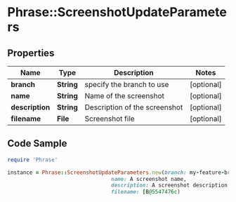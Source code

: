 # Phrase::ScreenshotUpdateParameters

## Properties

Name | Type | Description | Notes
------------ | ------------- | ------------- | -------------
**branch** | **String** | specify the branch to use | [optional] 
**name** | **String** | Name of the screenshot | [optional] 
**description** | **String** | Description of the screenshot | [optional] 
**filename** | **File** | Screenshot file | [optional] 

## Code Sample

```ruby
require 'Phrase'

instance = Phrase::ScreenshotUpdateParameters.new(branch: my-feature-branch,
                                 name: A screenshot name,
                                 description: A screenshot description,
                                 filename: [B@5547476c)
```


